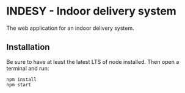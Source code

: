 # INDESY - Indoor delivery system
The web application for an indoor delivery system.

## Installation
Be sure to have at least the latest LTS of node installed. Then open a terminal and run:
```shell
npm install
npm start
```
